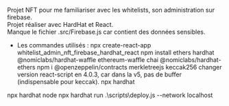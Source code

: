 Projet NFT pour me familiariser avec les whitelists, son administration sur firebase.  
Projet réaliser avec HardHat et React.  
Manque le fichier .src/Firebase.js car contient des données sensibles.

* Les commandes utilisés :
npx create-react-app whitelist_admin_nft_firebase_hardhat_react
npm install ethers hardhat @nomiclabs/hardhat-waffle ethereum-waffle chai @nomiclabs/hardhat-ethers
npm i @openzeppelin/contracts merkletreejs keccak256
changer version react-script en 4.0.3, car dans la v5, pas de buffer (indispensable pour keccak).
npx hardhat


npx hardhat node
npx hardhat run .\scripts\deploy.js --network localhost